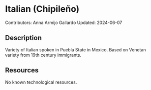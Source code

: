 # Italian (Chipileño)

Contributors: Anna Armijo Gallardo
Updated: 2024-06-07

## Description
Variety of Italian spoken in Puebla State in Mexico. Based on Venetan variety from 19th century immigrants.

## Resources
No known technological resources.


